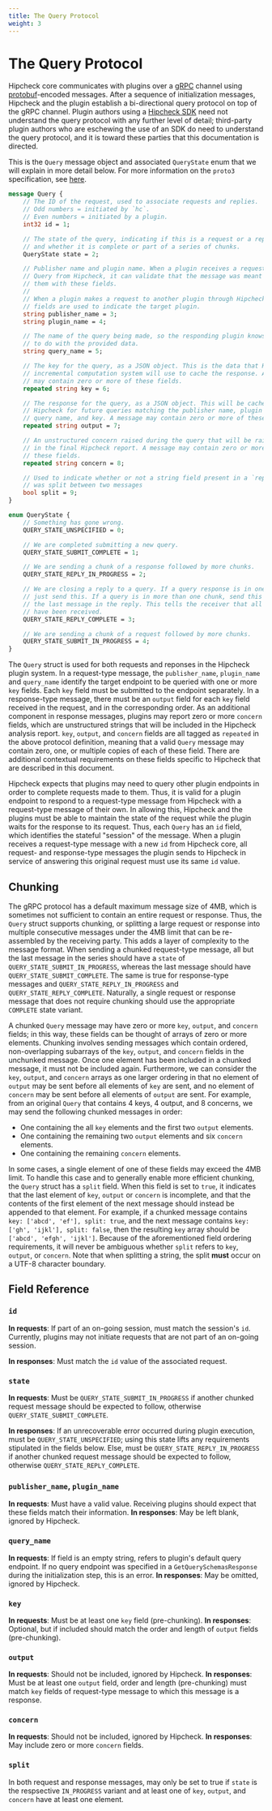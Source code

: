 ```yaml
---
title: The Query Protocol
weight: 3
---
```


# The Query Protocol

Hipcheck core communicates with plugins over a [gRPC][grpc] channel using
[protobuf][protobuf]-encoded messages. After a sequence of initialization
messages, Hipcheck and the plugin establish a bi-directional query protocol on
top of the gRPC channel.  Plugin authors using a [Hipcheck SDK][rust-sdk] need not
understand the query protocol with any further level of detail; third-party
plugin authors who are eschewing the use of an SDK do need to understand the
query protocol, and it is toward these parties that this documentation is
directed.

This is the `Query` message object and associated `QueryState` enum that we will
explain in more detail below. For more information on the `proto3`
specification, see [here][proto3].

```protobuf
message Query {
    // The ID of the request, used to associate requests and replies.
    // Odd numbers = initiated by `hc`.
    // Even numbers = initiated by a plugin.
	int32 id = 1;

    // The state of the query, indicating if this is a request or a reply,
    // and whether it is complete or part of a series of chunks.
    QueryState state = 2;

    // Publisher name and plugin name. When a plugin receives a request-type
    // Query from Hipcheck, it can validate that the message was meant for
    // them with these fields.
    //
    // When a plugin makes a request to another plugin through Hipcheck, these
    // fields are used to indicate the target plugin.
    string publisher_name = 3;
    string plugin_name = 4;

    // The name of the query being made, so the responding plugin knows what
    // to do with the provided data.
    string query_name = 5;

    // The key for the query, as a JSON object. This is the data that Hipcheck's
    // incremental computation system will use to cache the response. A message
	// may contain zero or more of these fields.
    repeated string key = 6;

    // The response for the query, as a JSON object. This will be cached by
    // Hipcheck for future queries matching the publisher name, plugin name,
    // query name, and key. A message may contain zero or more of these fields.
    repeated string output = 7;

    // An unstructured concern raised during the query that will be raised
    // in the final Hipcheck report. A message may contain zero or more of
	// these fields.
    repeated string concern = 8;

    // Used to indicate whether or not a string field present in a `repeated string` field
    // was split between two messages
    bool split = 9;
}

enum QueryState {
    // Something has gone wrong.
    QUERY_STATE_UNSPECIFIED = 0;

    // We are completed submitting a new query.
    QUERY_STATE_SUBMIT_COMPLETE = 1;

    // We are sending a chunk of a response followed by more chunks.
    QUERY_STATE_REPLY_IN_PROGRESS = 2;

    // We are closing a reply to a query. If a query response is in one chunk,
    // just send this. If a query is in more than one chunk, send this with
    // the last message in the reply. This tells the receiver that all chunks
    // have been received.
    QUERY_STATE_REPLY_COMPLETE = 3;

    // We are sending a chunk of a request followed by more chunks.
    QUERY_STATE_SUBMIT_IN_PROGRESS = 4;
}
```

The `Query` struct is used for both requests and reponses in the Hipcheck plugin
system. In a request-type message, the `publisher_name`, `plugin_name` and
`query_name` identify the target endpoint to be queried with one or more `key`
fields. Each `key` field must be submitted to the endpoint separately. In a
response-type message, there must be an `output` field for each `key` field
received in the request, and in the corresponding order. As an additional
component in response messages, plugins may report zero or more `concern`
fields, which are unstructured strings that will be included in the Hipcheck
analysis report. `key`, `output`, and `concern` fields are all tagged as
`repeated` in the above protocol definition, meaning that a valid `Query`
message may contain zero, one, or multiple copies of each of these field. There
are additional contextual requirements on these fields specific to Hipcheck that
are described in this document.

Hipcheck expects that plugins may need to query other plugin endpoints in order
to complete requests made to them. Thus, it is valid for a plugin endpoint to
respond to a request-type message from Hipcheck with a request-type message of
their own. In allowing this, Hipcheck and the plugins must be able to maintain
the state of the request while the plugin waits for the response to its request.
Thus, each `Query` has an `id` field, which identifies the stateful "session" of
the message. When a plugin receives a request-type message with a new `id` from
Hipcheck core, all request- and response-type messages the plugin sends to
Hipcheck in service of answering this original request must use its same `id`
value.

## Chunking

The gRPC protocol has a default maximum message size of 4MB, which is sometimes
not sufficient to contain an entire request or response. Thus, the `Query`
struct supports chunking, or splitting a large request or response into multiple
consecutive messages under the 4MB limit that can be re-assembled by the
receiving party. This adds a layer of complexity to the message format. When
sending a chunked request-type message, all but the last message in the series
should have a `state` of `QUERY_STATE_SUBMIT_IN_PROGRESS`, whereas the last
message should have `QUERY_STATE_SUBMIT_COMPLETE`. The same is true for
response-type messages and `QUERY_STATE_REPLY_IN_PROGRESS` and
`QUERY_STATE_REPLY_COMPLETE`. Naturally, a single request or response message
that does not require chunking should use the appropriate `COMPLETE` state
variant.

A chunked `Query` message may have zero or more `key`, `output`, and `concern`
fields; in this way, these fields can be thought of arrays of zero or more
elements.  Chunking involves sending messages which contain ordered,
non-overlapping subarrays of the `key`, `output`, and `concern` fields in the
unchunked message. Once one element has been included in a chunked message, it
must not be included again.  Furthermore, we can consider the `key`, `output`,
and `concern` arrays as one larger ordering in that no element of `output` may be
sent before all elements of `key` are sent, and no element of `concern` may be
sent before all elements of `output` are sent. For example, from an original
`Query` that contains 4 keys, 4 output, and 8 concerns, we may send the
following chunked messages in order:
- One containing the all `key` elements and the first two `output` elements.
- One containing the remaining two `output` elements and six `concern` elements.
- One containing the remaining `concern` elements.

In some cases, a single element of one of these fields may exceed the 4MB limit.
To handle this case and to generally enable more efficient chunking, the `Query`
struct has a `split` field. When this field is set to `true`, it indicates that
the last element of `key`, `output` or `concern` is incomplete, and that the
contents of the first element of the next message should instead be appended to
that element. For example, if a chunked message contains `key: ['abcd', 'ef'],
split: true`, and the next message contains `key: ['gh', 'ijkl'], split: false`,
then the resulting `key` array should be `['abcd', 'efgh', 'ijkl']`. Because of
the aforementioned field ordering requirements, it will never be ambiguous
whether `split` refers to `key`, `output`, or `concern`. Note that when
splitting a string, the split **must** occur on a UTF-8 character boundary.

## Field Reference

### `id`

**In requests**: If part of an on-going session, must match the session's `id`.
Currently, plugins may not initiate requests that are not part of an on-going
session.

**In responses**: Must match the `id` value of the associated request.

### `state`

**In requests**: Must be `QUERY_STATE_SUBMIT_IN_PROGRESS` if another chunked
request message should be expected to follow, otherwise
`QUERY_STATE_SUBMIT_COMPLETE`.

**In responses**: If an unrecoverable error occurred during plugin execution,
must be `QUERY_STATE_UNSPECIFIED`; using this state lifts any requirements
stipulated in the fields below. Else, must be `QUERY_STATE_REPLY_IN_PROGRESS` if
another chunked request message should be expected to follow, otherwise
`QUERY_STATE_REPLY_COMPLETE`.

### `publisher_name`, `plugin_name`

**In requests**: Must have a valid value. Receiving plugins should expect that
these fields match their information.
**In responses**: May be left blank, ignored by Hipcheck.

### `query_name`

**In requests**: If field is an empty string, refers to plugin's default query
endpoint. If no query endpoint was specified in a `GetQuerySchemasResponse`
during the initialization step, this is an error.
**In responses**: May be omitted, ignored by Hipcheck.

### `key`

**In requests**: Must be at least one `key` field (pre-chunking).
**In responses**: Optional, but if included should match the order and length of
`output` fields (pre-chunking).

### `output`

**In requests**: Should not be included, ignored by Hipcheck.
**In responses**: Must be at least one `output` field, order and length
(pre-chunking) must match `key` fields of request-type message to which this
message is a response.

### `concern`

**In requests**: Should not be included, ignored by Hipcheck.
**In responses**: May include zero or more `concern` fields.

### `split`

In both request and response messages, may only be set to true if `state` is the
respsective `IN_PROGRESS` variant and at least one of `key`, `output`, and
`concern` have at least one element.

[grpc]: https://grpc.io/
[protobuf]: https://protobuf.dev/
[proto3]: https://protobuf.dev/programming-guides/proto3/
[rust-sdk]: @/docs/guide/making-plugins/rust-sdk.md
